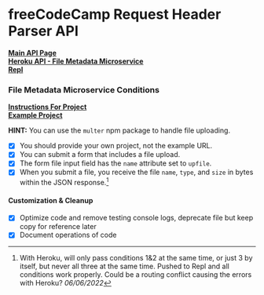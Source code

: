 # freeCodeCamp Request Header Parser API

**[Main API Page](https://fcc-ms-api.herokuapp.com)**  
**[Heroku API - File Metadata Microservice](https://fcc-ms-api.herokuapp.com/api/fileanalyse/landing)**  
**[Repl](https://boilerplate-project-filemetadata.mattstub.repl.co/)**  

### File Metadata Microservice Conditions

**[Instructions For Project](https://www.freecodecamp.org/learn/back-end-development-and-apis/back-end-development-and-apis-projects/file-metadata-microservice)**  
**[Example Project](https://file-metadata-microservice.freecodecamp.rocks/)**  

**HINT:** You can use the `multer` npm package to handle file uploading.

- [x] You should provide your own project, not the example URL.
- [x] You can submit a form that includes a file upload.
- [x] The form file input field has the `name` attribute set to `upfile`.
- [x] When you submit a file, you receive the file `name`, `type`, and `size` in bytes within the JSON response.[^1]

[^1]: With Heroku, will only pass conditions 1&2 at the same time, or just 3 by itself, but never all three at the same time. Pushed to Repl and all conditions work properly. Could be a routing conflict causing the errors with Heroku? *06/06/2022*

#### Customization & Cleanup
- [x] Optimize code and remove testing console logs, deprecate file but keep copy for reference later
- [x] Document operations of code
